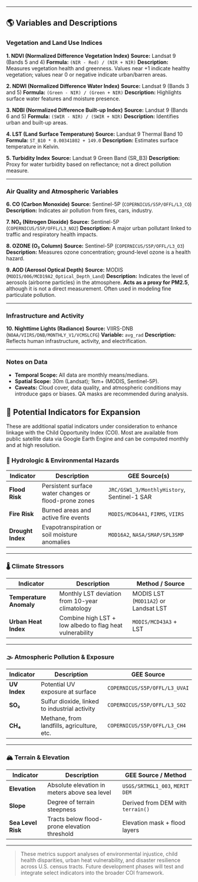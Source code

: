 
---

## 🌎 Variables and Descriptions

### Vegetation and Land Use Indices

**1. NDVI (Normalized Difference Vegetation Index)**
**Source:** Landsat 9 (Bands 5 and 4)
**Formula:** `(NIR - Red) / (NIR + NIR)`
**Description:** Measures vegetation health and greenness. Values near +1 indicate healthy vegetation; values near 0 or negative indicate urban/barren areas.

**2. NDWI (Normalized Difference Water Index)**
**Source:** Landsat 9 (Bands 3 and 5)
**Formula:** `(Green - NIR) / (Green + NIR)`
**Description:** Highlights surface water features and moisture presence.

**3. NDBI (Normalized Difference Built-up Index)**
**Source:** Landsat 9 (Bands 6 and 5)
**Formula:** `(SWIR - NIR) / (SWIR + NIR)`
**Description:** Identifies urban and built-up areas.

**4. LST (Land Surface Temperature)**
**Source:** Landsat 9 Thermal Band 10
**Formula:** `ST_B10 * 0.00341802 + 149.0`
**Description:** Estimates surface temperature in Kelvin.

**5. Turbidity Index**
**Source:** Landsat 9 Green Band (SR\_B3)
**Description:** Proxy for water turbidity based on reflectance; not a direct pollution measure.

---

### Air Quality and Atmospheric Variables

**6. CO (Carbon Monoxide)**
**Source:** Sentinel-5P (`COPERNICUS/S5P/OFFL/L3_CO`)
**Description:** Indicates air pollution from fires, cars, industry.

**7. NO₂ (Nitrogen Dioxide)**
**Source:** Sentinel-5P (`COPERNICUS/S5P/OFFL/L3_NO2`)
**Description:** A major urban pollutant linked to traffic and respiratory health impacts.

**8. OZONE (O₃ Column)**
**Source:** Sentinel-5P (`COPERNICUS/S5P/OFFL/L3_O3`)
**Description:** Measures ozone concentration; ground-level ozone is a health hazard.

**9. AOD (Aerosol Optical Depth)**
**Source:** MODIS (`MODIS/006/MCD19A2_Optical_Depth_Land`)
**Description:** Indicates the level of aerosols (airborne particles) in the atmosphere. **Acts as a proxy for PM2.5**, although it is not a direct measurement. Often used in modeling fine particulate pollution.

---

### Infrastructure and Activity

**10. Nighttime Lights (Radiance)**
**Source:** VIIRS-DNB (`NOAA/VIIRS/DNB/MONTHLY_V1/VCMSLCFG`)
**Variable:** `avg_rad`
**Description:** Reflects human infrastructure, activity, and electrification.

---

### Notes on Data

* **Temporal Scope:** All data are monthly means/medians.
* **Spatial Scope:** 30m (Landsat); 1km+ (MODIS, Sentinel-5P).
* **Caveats:** Cloud cover, data quality, and atmospheric conditions may introduce gaps or biases. QA masks are recommended during analysis.



## 🌱 Potential Indicators for Expansion

These are additional spatial indicators under consideration to enhance linkage with the Child Opportunity Index (COI). Most are available from public satellite data via Google Earth Engine and can be computed monthly and at high resolution.

### 🌊 Hydrologic & Environmental Hazards

| Indicator         | Description                                              | GEE Source(s)                                   |
|------------------|----------------------------------------------------------|-------------------------------------------------|
| **Flood Risk**    | Persistent surface water changes or flood-prone zones    | `JRC/GSW1_3/MonthlyHistory`, Sentinel-1 SAR     |
| **Fire Risk**     | Burned areas and active fire events                      | `MODIS/MCD64A1`, `FIRMS`, `VIIRS`               |
| **Drought Index** | Evapotranspiration or soil moisture anomalies            | `MOD16A2`, `NASA/SMAP/SPL3SMP`                  |

---

### 🌡️ Climate Stressors

| Indicator              | Description                                                  | Method / Source                            |
|------------------------|--------------------------------------------------------------|--------------------------------------------|
| **Temperature Anomaly**| Monthly LST deviation from 10-year climatology               | MODIS LST (`MOD11A2`) or Landsat LST       |
| **Urban Heat Index**   | Combine high LST + low albedo to flag heat vulnerability     | `MODIS/MCD43A3` + LST                      |

---

### 🌫️ Atmospheric Pollution & Exposure

| Indicator   | Description                                   | GEE Source                                |
|-------------|-----------------------------------------------|-------------------------------------------|
| **UV Index**| Potential UV exposure at surface              | `COPERNICUS/S5P/OFFL/L3_UVAI`             |
| **SO₂**     | Sulfur dioxide, linked to industrial activity | `COPERNICUS/S5P/OFFL/L3_SO2`              |
| **CH₄**     | Methane, from landfills, agriculture, etc.    | `COPERNICUS/S5P/OFFL/L3_CH4`              |

---

### 🏔️ Terrain & Elevation

| Indicator     | Description                                    | GEE Source / Method               |
|---------------|------------------------------------------------|-----------------------------------|
| **Elevation** | Absolute elevation in meters above sea level   | `USGS/SRTMGL1_003`, `MERIT DEM`   |
| **Slope**     | Degree of terrain steepness                    | Derived from DEM with `terrain()` |
| **Sea Level Risk** | Tracts below flood-prone elevation threshold | Elevation mask + flood layers     |

---

> These metrics support analyses of environmental injustice, child health disparities, urban heat vulnerability, and disaster resilience across U.S. census tracts. Future development phases will test and integrate select indicators into the broader COI framework.

